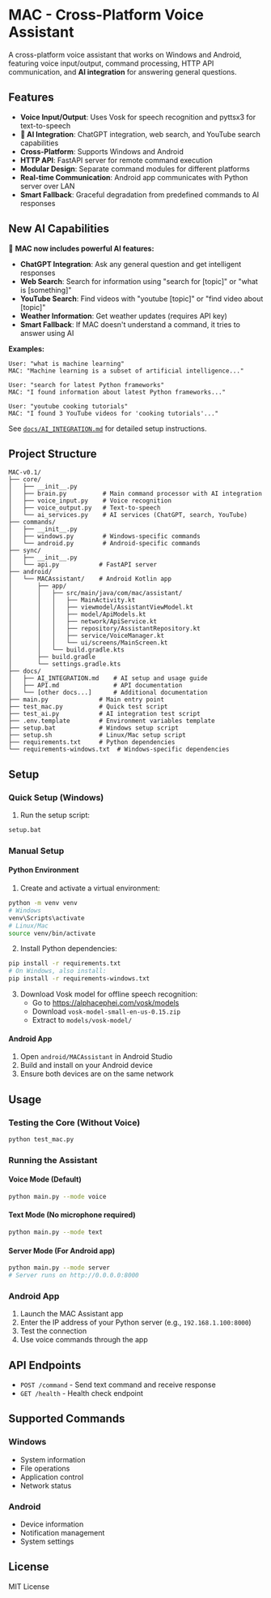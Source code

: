 # MAC - Cross-Platform Voice Assistant

A cross-platform voice assistant that works on Windows and Android, featuring voice input/output, command processing, HTTP API communication, and **AI integration** for answering general questions.

## Features

- **Voice Input/Output**: Uses Vosk for speech recognition and pyttsx3 for text-to-speech
- **🤖 AI Integration**: ChatGPT integration, web search, and YouTube search capabilities
- **Cross-Platform**: Supports Windows and Android
- **HTTP API**: FastAPI server for remote command execution
- **Modular Design**: Separate command modules for different platforms
- **Real-time Communication**: Android app communicates with Python server over LAN
- **Smart Fallback**: Graceful degradation from predefined commands to AI responses

## New AI Capabilities

🎉 **MAC now includes powerful AI features:**

- **ChatGPT Integration**: Ask any general question and get intelligent responses
- **Web Search**: Search for information using "search for [topic]" or "what is [something]"
- **YouTube Search**: Find videos with "youtube [topic]" or "find video about [topic]"
- **Weather Information**: Get weather updates (requires API key)
- **Smart Fallback**: If MAC doesn't understand a command, it tries to answer using AI

**Examples:**
```
User: "what is machine learning"
MAC: "Machine learning is a subset of artificial intelligence..."

User: "search for latest Python frameworks"
MAC: "I found information about latest Python frameworks..."

User: "youtube cooking tutorials"
MAC: "I found 3 YouTube videos for 'cooking tutorials'..."
```

See [`docs/AI_INTEGRATION.md`](docs/AI_INTEGRATION.md) for detailed setup instructions.

## Project Structure

```
MAC-v0.1/
├── core/
│   ├── __init__.py
│   ├── brain.py          # Main command processor with AI integration
│   ├── voice_input.py    # Voice recognition
│   ├── voice_output.py   # Text-to-speech
│   └── ai_services.py    # AI services (ChatGPT, search, YouTube)
├── commands/
│   ├── __init__.py
│   ├── windows.py        # Windows-specific commands
│   └── android.py        # Android-specific commands
├── sync/
│   ├── __init__.py
│   └── api.py           # FastAPI server
├── android/
│   └── MACAssistant/    # Android Kotlin app
│       ├── app/
│       │   ├── src/main/java/com/mac/assistant/
│       │   │   ├── MainActivity.kt
│       │   │   ├── viewmodel/AssistantViewModel.kt
│       │   │   ├── model/ApiModels.kt
│       │   │   ├── network/ApiService.kt
│       │   │   ├── repository/AssistantRepository.kt
│       │   │   ├── service/VoiceManager.kt
│       │   │   └── ui/screens/MainScreen.kt
│       │   └── build.gradle.kts
│       ├── build.gradle
│       └── settings.gradle.kts
├── docs/
│   ├── AI_INTEGRATION.md    # AI setup and usage guide
│   ├── API.md               # API documentation
│   └── [other docs...]      # Additional documentation
├── main.py              # Main entry point
├── test_mac.py          # Quick test script
├── test_ai.py           # AI integration test script
├── .env.template        # Environment variables template
├── setup.bat            # Windows setup script
├── setup.sh             # Linux/Mac setup script
├── requirements.txt     # Python dependencies
└── requirements-windows.txt  # Windows-specific dependencies
```

## Setup

### Quick Setup (Windows)

1. Run the setup script:
```cmd
setup.bat
```

### Manual Setup

#### Python Environment

1. Create and activate a virtual environment:
```bash
python -m venv venv
# Windows
venv\Scripts\activate
# Linux/Mac
source venv/bin/activate
```

2. Install Python dependencies:
```bash
pip install -r requirements.txt
# On Windows, also install:
pip install -r requirements-windows.txt
```

3. Download Vosk model for offline speech recognition:
   - Go to https://alphacephei.com/vosk/models
   - Download `vosk-model-small-en-us-0.15.zip`
   - Extract to `models/vosk-model/`

#### Android App

1. Open `android/MACAssistant` in Android Studio
2. Build and install on your Android device
3. Ensure both devices are on the same network

## Usage

### Testing the Core (Without Voice)

```bash
python test_mac.py
```

### Running the Assistant

#### Voice Mode (Default)
```bash
python main.py --mode voice
```

#### Text Mode (No microphone required)
```bash
python main.py --mode text
```

#### Server Mode (For Android app)
```bash
python main.py --mode server
# Server runs on http://0.0.0.0:8000
```

### Android App

1. Launch the MAC Assistant app
2. Enter the IP address of your Python server (e.g., `192.168.1.100:8000`)
3. Test the connection
4. Use voice commands through the app

## API Endpoints

- `POST /command` - Send text command and receive response
- `GET /health` - Health check endpoint

## Supported Commands

### Windows
- System information
- File operations
- Application control
- Network status

### Android
- Device information
- Notification management
- System settings

## License

MIT License
